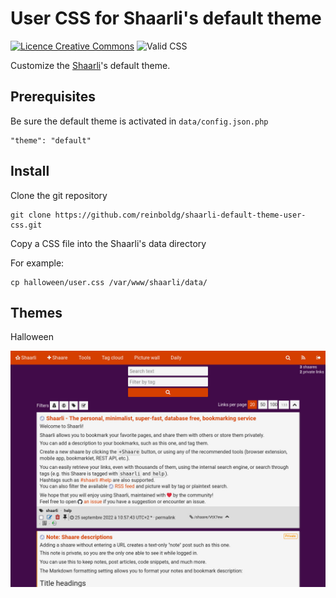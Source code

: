 # User CSS for Shaarli's default theme

[![Licence Creative Commons](https://i.creativecommons.org/l/by/4.0/88x31.png)](http://creativecommons.org/licenses/by/4.0/)
![Valid CSS](https://jigsaw.w3.org/css-validator/images/vcss)

Customize the [Shaarli](https://github.com/shaarli/Shaarli)'s default theme.

## Prerequisites

Be sure the default theme is activated in `data/config.json.php`

    "theme": "default"

## Install

Clone the git repository

    git clone https://github.com/reinboldg/shaarli-default-theme-user-css.git

Copy a CSS file into the Shaarli's data directory

For example:

    cp halloween/user.css /var/www/shaarli/data/

## Themes

Halloween

![](halloween/screenshot.jpg)
